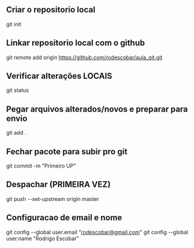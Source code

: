 ## Criar o repositorio local
git init

## Linkar repositorio local com o github
git remote add origin https://github.com/rodescobar/aula_git.git

## Verificar alterações LOCAIS
git status

## Pegar arquivos alterados/novos e preparar para envio
git add .

## Fechar pacote para subir pro git
git commit -m "Primeiro UP"

## Despachar (PRIMEIRA VEZ)
git push --set-upstream origin master


## Configuracao de email e nome
git config --global user.email "rodescobar@gmail.com"
git config --global user.name "Rodrigo Escobar"